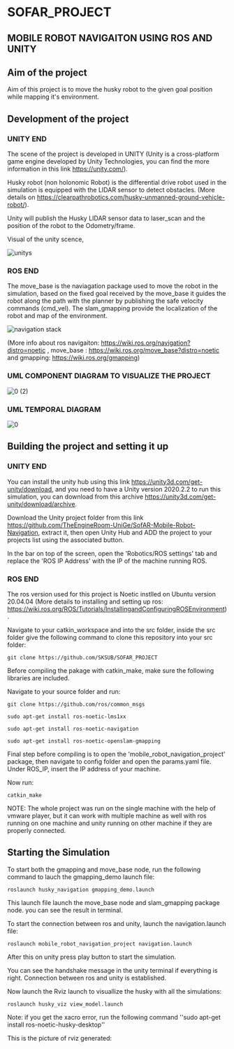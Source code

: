 # SOFAR_PROJECT
## MOBILE ROBOT NAVIGAITON USING ROS AND UNITY

## Aim of the project
Aim of this project is to move the husky robot to the given goal position while mapping it's environment.

## Development of the project
### UNITY END
The scene of the project is developed in UNITY (Unity is a cross-platform game engine developed by Unity Technologies, you can find the more information in this link https://unity.com/).

Husky robot (non holonomic Robot) is the differential drive robot used in the simulation is equipped with the LIDAR sensor to detect obstacles.  (More details on https://clearpathrobotics.com/husky-unmanned-ground-vehicle-robot/).

Unity will publish the Husky LIDAR sensor data to laser_scan and the position of the robot to the Odometry/frame. 

Visual of the unity scence,

![unitys](https://user-images.githubusercontent.com/82164428/193106029-ea498ad9-14b2-41e4-9bb9-2f1ea651040c.jpg)

### ROS END
The move_base is the naviagation package used to move the robot in the simulation, based on the fixed goal received by the move_base it guides the robot along the path with the planner by publishing the safe velocity commands (cmd_vel). The slam_gmapping provide the localization of the robot and map of the environment. 

![navigation stack](https://user-images.githubusercontent.com/82164428/193112234-e8c4a21e-8d34-41dc-9f70-be64eaec97d2.jpg)

(More info about ros navigaiton: https://wiki.ros.org/navigation?distro=noetic , move_base : https://wiki.ros.org/move_base?distro=noetic and gmapping: https://wiki.ros.org/gmapping) 

### UML COMPONENT DIAGRAM TO VISUALIZE THE PROJECT

![0 (2)](https://user-images.githubusercontent.com/82164428/193113410-b3d19493-98bd-448d-8abf-7505282ddacb.jpg)

### UML TEMPORAL DIAGRAM

![0](https://user-images.githubusercontent.com/82164428/193113534-39467d77-ed0d-4149-b23d-6a0fcadf020b.jpg)

## Building the project and setting it up
### UNITY END
You can install the unity hub using this link https://unity3d.com/get-unity/download, and you need to have a Unity version 2020.2.2 to run this simulation, you can download from this archive https://unity3d.com/get-unity/download/archive.  

Download the Unity project folder from this link https://github.com/TheEngineRoom-UniGe/SofAR-Mobile-Robot-Navigation, extract it, then open Unity Hub and ADD the project to your projects list using the associated button. 

In the bar on top of the screen, open the 'Robotics/ROS settings' tab and replace the 'ROS IP Address' with the IP of the machine running ROS. 

### ROS END
The ros version used for this project is Noetic instlled on Ubuntu version 20.04.04 (More details to installing and setting up ros: https://wiki.ros.org/ROS/Tutorials/InstallingandConfiguringROSEnvironment).

Navigate to your catkin_workspace and into the src folder, inside the src folder give the following command to clone this repository into your src folder:

```
git clone https://github.com/SKSUB/SOFAR_PROJECT
```

Before compiling the pakage with catkin_make, make sure the following libraries are included. 

Navigate to your source folder and run:
```
git clone https://github.com/ros/common_msgs
```

```
sudo apt-get install ros-noetic-lms1xx
```

```
sudo apt-get install ros-noetic-navigation 
```
```
sudo apt-get install ros-noetic-openslam-gmapping
```

Final step before compiling is to open the 'mobile_robot_navigation_project' package, then navigate to config folder and open the params.yaml file. Under ROS_IP, insert the IP address of your machine.

Now run:

```
catkin_make
```

NOTE: The whole project was run on the single machine with the help of vmware player, but it can work with multiple machine as well with ros running on one machine and unity running on other machine if they are properly connected. 

## Starting the Simulation 
To start both the gmapping and move_base node, run the following command to lauch the gmapping_demo launch file:
```
roslaunch husky_navigation gmapping_demo.launch
```

This launch file launch the move_base node and slam_gmapping package node. you can see the result in terminal.


To start the connection between ros and unity, launch the navigation.launch file:

```
roslaunch mobile_robot_navigation_project navigation.launch
```
After this on unity press play button to start the simulation.

You can see the handshake message in the unity terminal if everything is right. Connection between ros and unity is established. 

Now launch the Rviz launch to visuallize the husky with all the simulations:

```
roslaunch husky_viz view_model.launch
```
Note: if you get the xacro error, run the following command ''sudo apt-get install ros-noetic-husky-desktop''


This is the picture of rviz generated:



